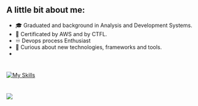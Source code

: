 ## A little bit about me:
         
- :mortar_board: Graduated and background in Analysis and Development Systems.
- 🤖 Certificated by AWS and by CTFL.
- ♾️ Devops process Enthusiast 
- 👾 Curious about new technologies, frameworks and tools.
-  


#

[![My Skills](https://skillicons.dev/icons?i=nodejs,ts,jest,aws,mysql,docker)](https://skillicons.dev)

#

<div>
 <a href="https://www.linkedin.com/in/alex-alexandre-alves-7b7a75185/" target="_blank"><img src="https://img.shields.io/badge/-LinkedIn-%230077B5?style=for-the-badge&logo=linkedin&logoColor=white" target="_blank"></a> 
</div>         

</div>

